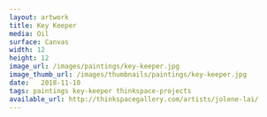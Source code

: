 ```yaml
---
layout: artwork
title: Key Keeper
media: Oil
surface: Canvas
width: 12
height: 12
image_url: /images/paintings/key-keeper.jpg
image_thumb_url: /images/thumbnails/paintings/key-keeper.jpg
date:   2018-11-10
tags: paintings key-keeper thinkspace-projects
available_url: http://thinkspacegallery.com/artists/jolene-lai/
---
```

